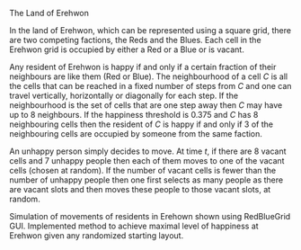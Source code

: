 
The Land of Erehwon

In the land of Erehwon, which can be represented using a square grid, there are two competing factions, the Reds and the Blues. Each cell in the Erehwon grid is occupied by either a Red or a Blue or is vacant. 

Any resident of Erehwon is happy if and only if a certain fraction of their neighbours are like them (Red or Blue). The neighbourhood of a cell $C$ is all the cells that can be reached in a fixed number of steps from $C$ and one can travel vertically, horizontally or diagonally for each step. If the neighbourhood is the set of cells that are one step away then $C$ may have up to 8 neighbours. If the happiness threshold is 0.375 and $C$ has 8 neighbouring cells then the resident of $C$ is happy if and only if 3 of the neighbouring cells are occupied by someone from the same faction.

An unhappy person simply decides to move. At time $t$, if there are 8 vacant cells and 7 unhappy people then each of them moves to one of the vacant cells (chosen at random). If the number of vacant cells is fewer than the number of unhappy people then one first selects as many people as there are vacant slots and then moves these people to those vacant slots, at random.

Simulation of movements of residents in Erehown shown using RedBlueGrid GUI. Implemented method to achieve maximal level of happiness at Erehwon given any randomized starting layout.


